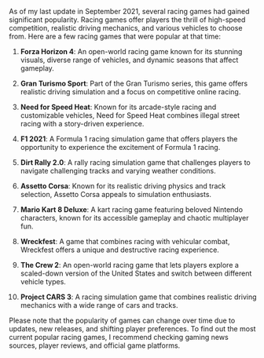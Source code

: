 As of my last update in September 2021, several racing games had gained significant popularity. Racing games offer players the thrill of high-speed competition, realistic driving mechanics, and various vehicles to choose from. Here are a few racing games that were popular at that time:

1. **Forza Horizon 4**: An open-world racing game known for its stunning visuals, diverse range of vehicles, and dynamic seasons that affect gameplay.

2. **Gran Turismo Sport**: Part of the Gran Turismo series, this game offers realistic driving simulation and a focus on competitive online racing.

3. **Need for Speed Heat**: Known for its arcade-style racing and customizable vehicles, Need for Speed Heat combines illegal street racing with a story-driven experience.

4. **F1 2021**: A Formula 1 racing simulation game that offers players the opportunity to experience the excitement of Formula 1 racing.

5. **Dirt Rally 2.0**: A rally racing simulation game that challenges players to navigate challenging tracks and varying weather conditions.

6. **Assetto Corsa**: Known for its realistic driving physics and track selection, Assetto Corsa appeals to simulation enthusiasts.

7. **Mario Kart 8 Deluxe**: A kart racing game featuring beloved Nintendo characters, known for its accessible gameplay and chaotic multiplayer fun.

8. **Wreckfest**: A game that combines racing with vehicular combat, Wreckfest offers a unique and destructive racing experience.

9. **The Crew 2**: An open-world racing game that lets players explore a scaled-down version of the United States and switch between different vehicle types.

10. **Project CARS 3**: A racing simulation game that combines realistic driving mechanics with a wide range of cars and tracks.

Please note that the popularity of games can change over time due to updates, new releases, and shifting player preferences. To find out the most current popular racing games, I recommend checking gaming news sources, player reviews, and official game platforms.
